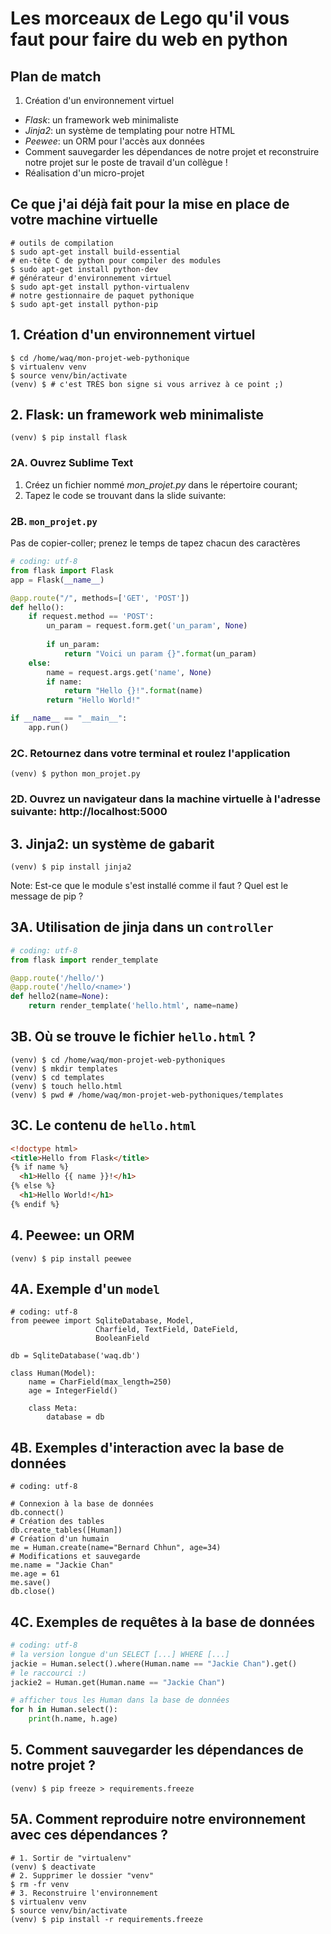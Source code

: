 # Les morceaux de Lego qu'il vous faut pour faire du web en python


## Plan de match

1. Création d'un environnement virtuel
* *Flask*: un framework web minimaliste
* *Jinja2*: un système de templating pour notre HTML
* *Peewee*: un ORM pour l'accès aux données
* Comment sauvegarder les dépendances de notre projet et reconstruire notre projet sur le poste de travail d'un collègue !
* Réalisation d'un micro-projet


## Ce que j'ai déjà fait pour la mise en place de votre machine virtuelle

    # outils de compilation
    $ sudo apt-get install build-essential
    # en-tête C de python pour compiler des modules 
    $ sudo apt-get install python-dev
    # générateur d'environnement virtuel
    $ sudo apt-get install python-virtualenv
    # notre gestionnaire de paquet pythonique
    $ sudo apt-get install python-pip


## 1. Création d'un environnement virtuel

    $ cd /home/waq/mon-projet-web-pythonique
    $ virtualenv venv
    $ source venv/bin/activate
    (venv) $ # c'est TRÈS bon signe si vous arrivez à ce point ;)


## 2. Flask: un framework web minimaliste

    (venv) $ pip install flask


### 2A. Ouvrez Sublime Text

1. Créez un fichier nommé *mon_projet.py* dans le répertoire courant;
2. Tapez le code se trouvant dans la slide suivante:


### 2B. `mon_projet.py`

Pas de copier-coller; prenez le temps de tapez chacun des caractères

```python
# coding: utf-8
from flask import Flask
app = Flask(__name__)

@app.route("/", methods=['GET', 'POST'])
def hello():
    if request.method == 'POST':
        un_param = request.form.get('un_param', None)
        
        if un_param:
            return "Voici un param {}".format(un_param)
    else:
        name = request.args.get('name', None)
        if name:
            return "Hello {}!".format(name)
        return "Hello World!"

if __name__ == "__main__":
    app.run()
```


### 2C. Retournez dans votre terminal et roulez l'application

    (venv) $ python mon_projet.py


### 2D. Ouvrez un navigateur dans la machine virtuelle à l'adresse suivante: http://localhost:5000


## 3. Jinja2: un système de gabarit

    (venv) $ pip install jinja2

Note: Est-ce que le module s'est installé comme il faut ? Quel est le message de pip ?


## 3A. Utilisation de jinja dans un `controller`

```python
# coding: utf-8
from flask import render_template

@app.route('/hello/')
@app.route('/hello/<name>')
def hello2(name=None):
    return render_template('hello.html', name=name)
```


## 3B. Où se trouve le fichier `hello.html` ?

```
(venv) $ cd /home/waq/mon-projet-web-pythoniques
(venv) $ mkdir templates
(venv) $ cd templates
(venv) $ touch hello.html
(venv) $ pwd # /home/waq/mon-projet-web-pythoniques/templates
```


## 3C. Le contenu de `hello.html`

```html
<!doctype html>
<title>Hello from Flask</title>
{% if name %}
  <h1>Hello {{ name }}!</h1>
{% else %}
  <h1>Hello World!</h1>
{% endif %}
```


## 4. Peewee: un ORM

    (venv) $ pip install peewee


## 4A. Exemple d'un `model`

    # coding: utf-8
    from peewee import SqliteDatabase, Model, 
                       Charfield, TextField, DateField, 
                       BooleanField
    
    db = SqliteDatabase('waq.db')
    
    class Human(Model):
        name = CharField(max_length=250)
        age = IntegerField()
        
        class Meta:
            database = db


## 4B. Exemples d'interaction avec la base de données

    # coding: utf-8
    
    # Connexion à la base de données
    db.connect()
    # Création des tables
    db.create_tables([Human]) 
    # Création d'un humain
    me = Human.create(name="Bernard Chhun", age=34)
    # Modifications et sauvegarde
    me.name = "Jackie Chan"
    me.age = 61
    me.save()
    db.close()


## 4C. Exemples de requêtes à la base de données

```python
# coding: utf-8
# la version longue d'un SELECT [...] WHERE [...]
jackie = Human.select().where(Human.name == "Jackie Chan").get()
# le raccourci :)
jackie2 = Human.get(Human.name == "Jackie Chan")

# afficher tous les Human dans la base de données
for h in Human.select():
    print(h.name, h.age)
```


## 5. Comment sauvegarder les dépendances de notre projet ?

    (venv) $ pip freeze > requirements.freeze


## 5A. Comment reproduire notre environnement avec ces dépendances ?

    # 1. Sortir de "virtualenv"
    (venv) $ deactivate
    # 2. Supprimer le dossier "venv"
    $ rm -fr venv
    # 3. Reconstruire l'environnement
    $ virtualenv venv
    $ source venv/bin/activate
    (venv) $ pip install -r requirements.freeze